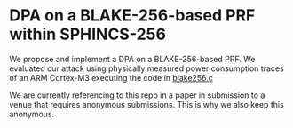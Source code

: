 # DPA on a BLAKE-256-based PRF within SPHINCS-256

We propose and implement a DPA on a BLAKE-256-based PRF. We evaluated our attack using physically measured power consumption traces of an ARM Cortex-M3 executing the code in [blake256.c](blake256.c)

We are currently referencing to this repo in a paper in submission to a venue that requires anonymous submissions. This is why we also keep this anonymous.


